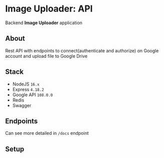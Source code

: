 # Image Uploader: API
Backend **Image Uploader** application

## About
Rest API with endpoints to connect(authenticate and authorize) on Google account and upload file to Google Drive

## Stack
- NodeJS `16.x`
- Express `4.18.2`
- Google API `108.0.0`
- Redis
- Swagger

## Endpoints
Can see more detailed in `/docs` endpoint

## Setup